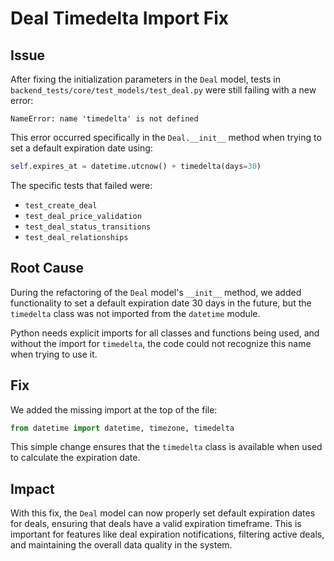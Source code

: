 # Deal Timedelta Import Fix

## Issue

After fixing the initialization parameters in the `Deal` model, tests in `backend_tests/core/test_models/test_deal.py` were still failing with a new error:

```
NameError: name 'timedelta' is not defined
```

This error occurred specifically in the `Deal.__init__` method when trying to set a default expiration date using:

```python
self.expires_at = datetime.utcnow() + timedelta(days=30)
```

The specific tests that failed were:
- `test_create_deal`
- `test_deal_price_validation`
- `test_deal_status_transitions`
- `test_deal_relationships`

## Root Cause

During the refactoring of the `Deal` model's `__init__` method, we added functionality to set a default expiration date 30 days in the future, but the `timedelta` class was not imported from the `datetime` module.

Python needs explicit imports for all classes and functions being used, and without the import for `timedelta`, the code could not recognize this name when trying to use it.

## Fix

We added the missing import at the top of the file:

```python
from datetime import datetime, timezone, timedelta
```

This simple change ensures that the `timedelta` class is available when used to calculate the expiration date.

## Impact

With this fix, the `Deal` model can now properly set default expiration dates for deals, ensuring that deals have a valid expiration timeframe. This is important for features like deal expiration notifications, filtering active deals, and maintaining the overall data quality in the system. 